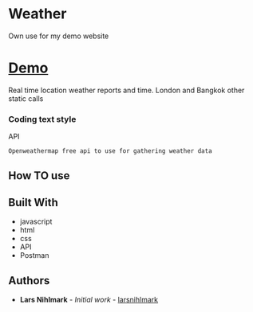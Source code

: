  # Weather


Own use for my demo website

# [Demo](https://larsnihlmark.github.io/Weather/)

Real time location weather reports and time. London and Bangkok other static calls

### Coding text style 

API

```
Openweathermap free api to use for gathering weather data
```

## How TO use



## Built With

* javascript
* html
* css
* API
* Postman


## Authors

* **Lars Nihlmark** - *Initial work* - [larsnihlmark](https://github.com/Larsnihlmark)


## 

